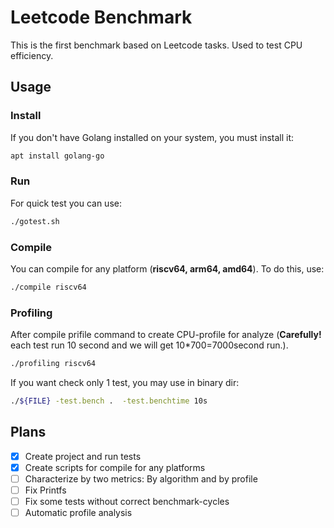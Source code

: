 # Leetcode Benchmark
This is the first benchmark based on Leetcode tasks. Used to test CPU efficiency.

## Usage

### Install
If you don't have Golang installed on your system, you must install it:

```bash
apt install golang-go
```

### Run
For quick test you can use:

```bash
./gotest.sh
```

### Compile
You can compile for any platform (**riscv64, arm64, amd64**). To do this, use:

```bash
./compile riscv64
```

### Profiling
After compile prifile command to create CPU-profile for analyze (**Carefully!** each test run 10 second and we will get 10*700=7000second run.).
```bash
./profiling riscv64
```
If you want check only 1 test, you may use in binary dir:
```bash
./${FILE} -test.bench .  -test.benchtime 10s
```

 
## Plans
- [x] Create project and run tests
- [x] Create scripts for compile for any platforms
- [ ] Characterize by two metrics: By algorithm and by profile 
- [ ] Fix Printfs
- [ ] Fix some tests without correct benchmark-cycles
- [ ] Automatic profile analysis
